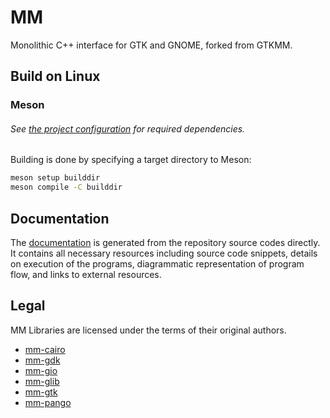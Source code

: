 # MM

Monolithic C++ interface for GTK and GNOME, forked from GTKMM.

## Build on Linux

### Meson

###### See [the project configuration](meson.build) for required dependencies.

Building is done by specifying a target directory to Meson:

```bash
meson setup builddir
meson compile -C builddir
```

## Documentation
The [documentation]() is generated from the repository source codes directly. It contains all necessary resources including source code snippets, details on execution of the programs, diagrammatic representation of program flow, and links to external resources.

## Legal
MM Libraries are licensed under the terms of their original authors.

* [mm-cairo](mm/cairo/LICENSE.md)
* [mm-gdk](mm/gdk/LICENSE.md)
* [mm-gio](mm/gio/LICENSE.md)
* [mm-glib](mm/glib/LICENSE.md)
* [mm-gtk](mm/gtk/LICENSE.md)
* [mm-pango](mm/pango/LICENSE.md)
